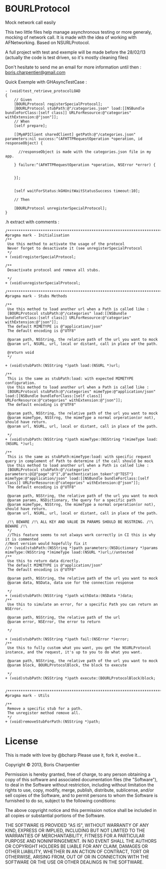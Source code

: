 BOURLProtocol
=============

Mock network call easily

This two little files help manage asynchronous testing or more generaly, mocking of network call.
It is made with the idea of working with AFNetworking.
Based on NSURLProtocol.

A full project with test and exemple will be made before the 28/02/13
(actually the code is test driven, so it's mostly cleaning files)

Don't hesitate to send me an email for more information until then : boris.charpentier@gmail.com

Quick Exemple with GHAsyncTestCase : 

```objc
- (void)test_retrieve_protocolLOAD
{
    // Given
    [BOURLProtocol registerSpecialProtocol];
    [BOURLProtocol stubPath:@"/categories.json" load:[[NSBundle bundleForClass:[self class]] URLForResource:@"categories" withExtension:@"json"]];
    // When
    [self prepare];
    
    [[MyAPIClient sharedClient] getPath:@"/categories.json" parameters:nil success:^(AFHTTPRequestOperation *operation, id responseObject) {
        
      //responseObject is made with the categories.json file in my app.
        
    } failure:^(AFHTTPRequestOperation *operation, NSError *error) {

        
    }];

    
    [self waitForStatus:kGHUnitWaitStatusSuccess timeout:10];
    
    // Then
    
    [BOURLProtocol unregisterSpecialProtocol];
}
```

.h extract with comments : 
```objc
/*****************************************************************************/
#pragma mark - Initialisation
/**
 Use this method to activate the usage of the protocol
 Never forget to desactivate it (see unregisterSpecialProtocol
 */
+ (void)registerSpecialProtocol;

/**
 Desactivate protocol and remove all stubs.
 
 */
+ (void)unregisterSpecialProtocol;

/*****************************************************************************/
#pragma mark - Stubs Methods

/**
 Use this method to load another url when a Path is called like : 
 [BOURLProtocol stubPath:@"/categories" load:[[NSBundle bundleForClass:[self class]] URLForResource:@"categories" withExtension:@"json"]];
 The default MIMETYPE is @"application/json"
 The default encoding is @"UTF8"
 
 @param path, NSString, the relative path of the url you want to mock
 @param url, NSURL, url, local or distant, call in place of the path.
 
 @return void
 */

+ (void)stubPath:(NSString *)path load:(NSURL *)url;

/**
 This is the same as stubPath:load: with expected MIMETYPE configuration.
 Use this method to load another url when a Path is called like :
 [BOURLProtocol stubPath:@"/categories" mimeType:@"application/json" load:[[NSBundle bundleForClass:[self class]] URLForResource:@"categories" withExtension:@"json"]];
 The default encoding is @"UTF8"
 
 @param path, NSString, the relative path of the url you want to mock
 @param mimeType, NSStrng, the mimeType a normal orperation(or not), should have return.
 @param url, NSURL, url, local or distant, call in place of the path.
 
 */
+ (void)stubPath:(NSString *)path mimeType:(NSString *)mimeType load:(NSURL *)url;

/**
 This is the same as stubPath:mimeType:load: with specific request query in complement of Path to determine if the call should be mock
 Use this method to load another url when a Path is called like :
 [BOURLProtocol stubPath:@"/categories" parameters:@{@"page":@"1",@"authentication_token":@"TEST"} mimeType:@"application/json" load:[[NSBundle bundleForClass:[self class]] URLForResource:@"categories" withExtension:@"json"]];
 The default encoding is @"UTF8"
 
 @param path, NSString, the relative path of the url you want to mock
 @param params, NSDictionary, the query for a specific path
 @param mimeType, NSStrng, the mimeType a normal orperation(or not), should have return.
 @param url, NSURL, url, local or distant, call in place of the path.

 /!\ BEWARE /!\ ALL KEY AND VALUE IN PARAMS SHOULD BE NSSTRING. /!\ BEWARE /!\
 */
 //This feature seems to not always work correctly in CI this is why it is commented
//Next version would hopefully fix it
//+ (void)stubPath:(NSString *)path parameters:(NSDictionary *)params mimeType:(NSString *)mimeType load:(NSURL *)url;//untested
/**
 Use this to return data directly.
 The default MIMETYPE is @"application/json"
 The default encoding is @"UTF8"
 
 @param path, NSString, the relative path of the url you want to mock
 @param data, NSData, data use for the connection response
 
 */
+ (void)stubPath:(NSString *)path withData:(NSData *)data;
/**
 Use this to simulate an error, for a specific Path you can return an NSError.
 
 @param path, NSString, the relative path of the url
 @param error, NSError, the error to return
 
 */

+ (void)stubPath:(NSString *)path fail:(NSError *)error;
/**
 Use this to fully custom what you want, you get the NSURLProtocol instance, and the request, it's up to you to do what you want.
 
 @param path, NSString, the relative path of the url you want to mock
 @param block, BOURLProtocolBlock, the block to execute 

 */
+ (void)stubPath:(NSString *)path execute:(BOURLProtocolBlock)block;


/*****************************************************************************/
#pragma mark - Utils

/**
 Remove a specific stub for a path.
 The unregister method remove all.
 */
+ (void)removeStubForPath:(NSString *)path;
```


License
=============

This is made with love by @bcharp
Please use it, fork it, evolve it...

Copyright © 2013, Boris Charpentier

Permission is hereby granted, free of charge, to any person obtaining a copy
of this software and associated documentation files (the "Software"), to deal
in the Software without restriction, including without limitation the rights
to use, copy, modify, merge, publish, distribute, sublicense, and/or sell
copies of the Software, and to permit persons to whom the Software is
furnished to do so, subject to the following conditions:

The above copyright notice and this permission notice shall be included in
all copies or substantial portions of the Software.

THE SOFTWARE IS PROVIDED "AS IS", WITHOUT WARRANTY OF ANY KIND, EXPRESS OR
IMPLIED, INCLUDING BUT NOT LIMITED TO THE WARRANTIES OF MERCHANTABILITY,
FITNESS FOR A PARTICULAR PURPOSE AND NONINFRINGEMENT. IN NO EVENT SHALL THE
AUTHORS OR COPYRIGHT HOLDERS BE LIABLE FOR ANY CLAIM, DAMAGES OR OTHER
LIABILITY, WHETHER IN AN ACTION OF CONTRACT, TORT OR OTHERWISE, ARISING FROM,
OUT OF OR IN CONNECTION WITH THE SOFTWARE OR THE USE OR OTHER DEALINGS IN
THE SOFTWARE.

